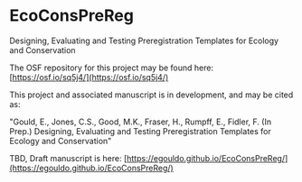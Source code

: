 # EcoConsPreReg

Designing, Evaluating and Testing Preregistration Templates for Ecology and Conservation

The OSF repository for this project may be found here: [https://osf.io/sq5j4/](https://osf.io/sq5j4/)

This project and associated manuscript is in development, and may be cited as:

"Gould, E., Jones, C.S., Good, M.K., Fraser, H., Rumpff, E., Fidler, F. (In Prep.) Designing, Evaluating and Testing Preregistration Templates for Ecology and Conservation"

TBD, Draft manuscript is here: [https://egouldo.github.io/EcoConsPreReg/](https://egouldo.github.io/EcoConsPreReg/)
